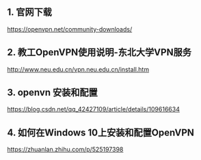 ## 1. 官网下载
https://openvpn.net/community-downloads/

## 2. 教工OpenVPN使用说明-东北大学VPN服务
http://www.neu.edu.cn/vpn.neu.edu.cn/install.htm

## 3. openvn 安装和配置
https://blog.csdn.net/qq_42427109/article/details/109616634

## 4. 如何在Windows 10上安装和配置OpenVPN
https://zhuanlan.zhihu.com/p/525197398
